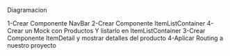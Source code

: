 Diagramacion

1-Crear Componente NavBar 
2-Crear Componente ItemListContainer 
4-Crear un Mock con Productos Y listarlo en ItemListContainer 
3-Crear Componente ItemDetail y mostrar detalles del producto 
4-Aplicar Routing  a nuestro proyecto
